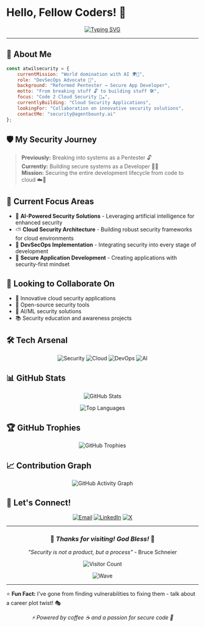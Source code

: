 # Hello, Fellow Coders! 👋 

<div align="center">
  
[![Typing SVG](https://readme-typing-svg.herokuapp.com?font=Fira+Code&pause=1000&color=00F7FF&width=435&lines=DevSecOps+Advocate+%F0%9F%91%91;Cloud+Security+Enthusiast+%E2%9B%85;From+Breaking+to+Building+%F0%9F%94%93%E2%9E%A1%EF%B8%8F%F0%9F%9B%A0%EF%B8%8F;Code+2+Cloud+Securely+%F0%9F%94%90)](https://git.io/typing-svg)

</div>

---

## 🚀 About Me

```javascript
const atwilsecurity = {
    currentMission: "World domination with AI 🌍🤖",
    role: "DevSecOps Advocate 👑",
    background: "Reformed Pentester → Secure App Developer",
    motto: "From breaking stuff 🔓 to building stuff 🛠️",
    focus: "Code 2 Cloud Security 🔐☁️",
    currentlyBuilding: "Cloud Security Applications",
    lookingFor: "Collaboration on innovative security solutions",
    contactMe: "security@agentbounty.ai"
};
```

## 🛡️ My Security Journey

> **Previously:** Breaking into systems as a Pentester 🔓  
> **Currently:** Building secure systems as a Developer 👷‍♂️  
> **Mission:** Securing the entire development lifecycle from code to cloud ☁️🔐

## 🔭 Current Focus Areas

- 🤖 **AI-Powered Security Solutions** - Leveraging artificial intelligence for enhanced security
- ⛅ **Cloud Security Architecture** - Building robust security frameworks for cloud environments  
- 🔄 **DevSecOps Implementation** - Integrating security into every stage of development
- 📱 **Secure Application Development** - Creating applications with security-first mindset

## 🤝 Looking to Collaborate On

- 🌟 Innovative cloud security applications
- 🔐 Open-source security tools
- 🤖 AI/ML security solutions
- 📚 Security education and awareness projects

## 🛠️ Tech Arsenal

<div align="center">

![Security](https://img.shields.io/badge/Security-Expert-red?style=for-the-badge&logo=security&logoColor=white)
![Cloud](https://img.shields.io/badge/Cloud-AWS%20%7C%20Azure%20%7C%20GCP-blue?style=for-the-badge&logo=cloud&logoColor=white)
![DevOps](https://img.shields.io/badge/DevOps-CI%2FCD-green?style=for-the-badge&logo=devops&logoColor=white)
![AI](https://img.shields.io/badge/AI-Machine%20Learning-purple?style=for-the-badge&logo=ai&logoColor=white)

</div>

## 📊 GitHub Stats

<div align="center">
  
![GitHub Stats](https://github-readme-stats.vercel.app/api?username=atwilsecurity&show_icons=true&theme=radical&hide_border=true)

![Top Languages](https://github-readme-stats.vercel.app/api/top-langs/?username=atwilsecurity&layout=compact&theme=radical&hide_border=true)

</div>

## 🏆 GitHub Trophies

<div align="center">
  
![GitHub Trophies](https://github-profile-trophy.vercel.app/?username=atwilsecurity&theme=radical&no-frame=true&no-bg=true&margin-w=4)

</div>

## 📈 Contribution Graph

<div align="center">
  
![GitHub Activity Graph](https://github-readme-activity-graph.vercel.app/graph?username=atwilsecurity&theme=redical&hide_border=true)

</div>

## 💬 Let's Connect!

<div align="center">

[![Email](https://img.shields.io/badge/Email-security@agentbounty.ai-D14836?style=for-the-badge&logo=gmail&logoColor=white)](mailto:security@agentbounty.ai)
[![LinkedIn](https://img.shields.io/badge/LinkedIn-Connect-0077B5?style=for-the-badge&logo=linkedin&logoColor=white)](https://www.linkedin.com/in/atwilcybersecurity/)
[![X](https://img.shields.io/badge/Follow-000000?style=for-the-badge&logo=x&logoColor=white)](https://x.com/agentbountyai)

</div>

---

<div align="center">

### 🙏 *Thanks for visiting! God Bless!* 🙏

*"Security is not a product, but a process"* - Bruce Schneier

![Visitor Count](https://komarev.com/ghpvc/?username=atwilsecurity&style=flat-square&color=red&label=Visitors&base=7777)

![Wave](https://raw.githubusercontent.com/mayhemantt/mayhemantt/Update/svg/Bottom.svg)

</div>

---

⭐ **Fun Fact:** I've gone from finding vulnerabilities to fixing them - talk about a career plot twist! 🎭

<div align="center">
  <i>⚡ Powered by coffee ☕ and a passion for secure code 🔐</i>
</div>
